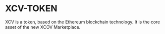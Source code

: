 # XCV-TOKEN
XCV is a token, based on the Ethereum blockchain technology. It is the core asset of the new XCOV Marketplace.
